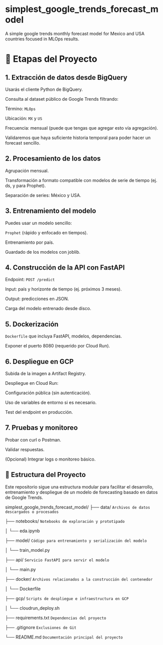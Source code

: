# simplest_google_trends_forecast_model
A simple google trends monthly forecast model for Mexico and USA countries focused in MLOps results.

# 🧭 Etapas del Proyecto
## 1. Extracción de datos desde BigQuery
Usarás el cliente Python de BigQuery.

Consulta al dataset público de Google Trends filtrando:

Término: `MLOps`

Ubicación: `MX` y `US`

Frecuencia: mensual (puede que tengas que agregar esto vía agregación).

Validaremos que haya suficiente historia temporal para poder hacer un forecast sencillo.

## 2. Procesamiento de los datos
Agrupación mensual.

Transformación a formato compatible con modelos de serie de tiempo (ej. ds, y para Prophet).

Separación de series: México y USA.

## 3. Entrenamiento del modelo
Puedes usar un modelo sencillo:

`Prophet` (rápido y enfocado en tiempos).

Entrenamiento por país.

Guardado de los modelos con joblib.

## 4. Construcción de la API con FastAPI
Endpoint: `POST /predict`

Input: país y horizonte de tiempo (ej. próximos 3 meses).

Output: predicciones en JSON.

Carga del modelo entrenado desde disco.

## 5. Dockerización
`Dockerfile` que incluya FastAPI, modelos, dependencias.

Exponer el puerto 8080 (requerido por Cloud Run).

## 6. Despliegue en GCP
Subida de la imagen a Artifact Registry.

Despliegue en Cloud Run:

Configuración pública (sin autenticación).

Uso de variables de entorno si es necesario.

Test del endpoint en producción.

## 7. Pruebas y monitoreo
Probar con curl o Postman.

Validar respuestas.

(Opcional) Integrar logs o monitoreo básico.

## 📁 Estructura del Proyecto

Este repositorio sigue una estructura modular para facilitar el desarrollo, entrenamiento y despliegue de un modelo de forecasting basado en datos de Google Trends.

simplest_google_trends_forecast_model/
├── data/        `Archivos de datos descargados o procesados`

├── notebooks/   `Notebooks de exploración y prototipado`

│ └── eda.ipynb

├── model/        `Código para entrenamiento y serialización del modelo`

│ └── train_model.py

├── api/          `Servicio FastAPI para servir el modelo`

│ └── main.py

├── docker/       `Archivos relacionados a la construcción del contenedor`

│ └── Dockerfile

├── gcp/          `Scripts de despliegue e infraestructura en GCP`

│ └── cloudrun_deploy.sh

├── requirements.txt `Dependencias del proyecto`

├── .gitignore    `Exclusiones de Git`

└── README.md     `Documentación principal del proyecto`

